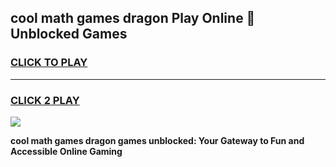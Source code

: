 
## cool math games dragon Play Online 👋 Unblocked Games
<h3>
<a href="https://news.freeplayer.one?title=cool_math_games_dragon&ref=17CMG">CLICK TO PLAY</a></h3>
<hr>

<h3>
<a href="https://news.freeplayer.one?title=cool_math_games_dragon&ref=17CMG">CLICK 2 PLAY</a>
  
</h3>

<a href="https://news.freeplayer.one?title=cool_math_games_dragon&ref=17CMG/"><img src="https://clearcache.store/games.png"></a>


**cool math games dragon games unblocked: Your Gateway to Fun and Accessible Online Gaming**
